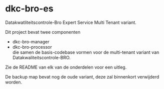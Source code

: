 # dkc-bro-es
Datakwatliteitscontrole-Bro Expert Service Multi Tenant variant.

Dit project bevat twee componenten   
 - dkc-bro-manager   
 - dkc-bro-processor    
die samen de basis-codebase vormen voor de multi-tenant variant van Datakwaliteitscontrole-BRO.   
   
Zie de README van elk van de onderdelen voor een uitleg.   
   
De backup map bevat nog de oude variant, deze zal binnenkort verwijderd worden.

